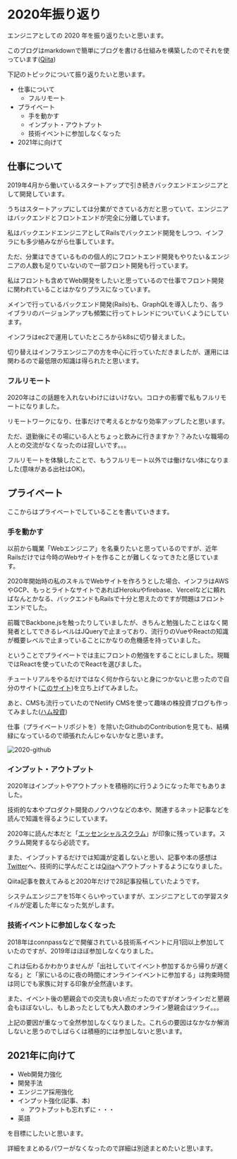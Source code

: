 # 2020年振り返り

エンジニアとしての 2020 年を振り返りたいと思います。

このブログはmarkdownで簡単にブログを書ける仕組みを構築したのでそれを使っています([Qiita](https://qiita.com/ham0215/items/ae764bbf9b42c590aa12))

下記のトピックについて振り返りたいと思います。

- 仕事について
  - フルリモート
- プライベート
  - 手を動かす
  - インプット・アウトプット
  - 技術イベントに参加しなくなった
- 2021年に向けて

## 仕事について

2019年4月から働いているスタートアップで引き続きバックエンドエンジニアとして開発しています。

うちはスタートアップにしては分業ができている方だと思っていて、エンジニアはバックエンドとフロントエンドが完全に分離しています。

私はバックエンドエンジニアとしてRailsでバックエンド開発をしつつ、インフラにも多少絡みながら仕事しています。

ただ、分業はできているものの個人的にフロントエンド開発もやりたい＆エンジニアの人数も足りていないので一部フロント開発も行っています。

私はフロントも含めてWeb開発をしたいと思っているので仕事でフロント開発に関われていることはかなりプラスになっています。

メインで行っているバックエンド開発(Rails)も、GraphQLを導入したり、各ライブラリのバージョンアップも頻繁に行ってトレンドについていくようにしています。

インフラはec2で運用していたところからk8sに切り替えました。

切り替えはインフラエンジニアの方を中心に行っていただきましたが、運用には関わるので最低限の知識は得られたと思います。

### フルリモート

2020年はこの話題を入れないわけにはいけない。コロナの影響で私もフルリモートになりました。

リモートワークになり、仕事だけで考えるとかなり効率アップしたと思います。

ただ、退勤後にその場にいる人とちょっと飲みに行きますか？？みたいな職場の人との交流がなくなったのは寂しいです。。。

フルリモートを体験したことで、もうフルリモート以外では働けない体になりました(意味がある出社はOK)。

## プライベート

ここからはプライベートでしていることを書いていきます。

### 手を動かす

以前から職業「Webエンジニア」を名乗りたいと思っているのですが、近年Railsだけでは今時のWebサイトを作ることが難しくなってきたと感じています。

2020年開始時の私のスキルでWebサイトを作ろうとした場合、インフラはAWSやGCP、もっとライトなサイトであればHerokuやfirebase、Vercelなどに頼ればなんとかなる、バックエンドもRailsで十分と思えたのですが問題はフロントエンドでした。

前職でBackbone.jsを触ったりしていましたが、きちんと勉強したことはなく開発者としてできるレベルはJQueryで止まっており、流行りのVueやReactの知識が概要レベルで止まっていることにかなりの危機感を持っていました。

ということでプライベートでは主にフロントの勉強をすることにしました。現職ではReactを使っていたのでReactを選びました。

チュートリアルをやるだけではなく何か作らないと身につかないと思ったので自分のサイト([このサイト](https://www.hamchance.com/))を立ち上げてみました。

あと、CMSも流行っていたのでNetlify CMSを使って趣味の株投資ブログも作ってみました([ハム投資](https://kabu.hamchance.com/))

仕事（プライベートリポジトを）を除いたGithubのContributionを見ても、結構緑になっているので頑張れたんじゃないかなと思います。

![2020-github](/images/2020-github.png "2020-Github")

### インプット・アウトプット

2020年はインプットやアウトプットを積極的に行うようになった年でもありました。

技術的な本やプロダクト開発のノウハウなどの本や、関連するネット記事などを読んで知識を得るようにしています。

2020年に読んだ本だと「[エッセンシャルスクラム](https://www.amazon.co.jp/%E3%82%A8%E3%83%83%E3%82%BB%E3%83%B3%E3%82%B7%E3%83%A3%E3%83%AB-%E3%82%B9%E3%82%AF%E3%83%A9%E3%83%A0-%E3%82%A2%E3%82%B8%E3%83%A3%E3%82%A4%E3%83%AB%E9%96%8B%E7%99%BA%E3%81%AB%E9%96%A2%E3%82%8F%E3%82%8B%E3%81%99%E3%81%B9%E3%81%A6%E3%81%AE%E4%BA%BA%E3%81%AE%E3%81%9F%E3%82%81%E3%81%AE%E5%AE%8C%E5%85%A8%E6%94%BB%E7%95%A5%E3%82%AC%E3%82%A4%E3%83%89-Oriented-Selection/dp/4798130508)」が印象に残っています。スクラム開発するなら必読です。

また、インプットするだけでは知識が定着しないと思い、記事や本の感想は[Twitter](https://twitter.com/hamchance0215)へ、技術的に学んだことは[Qiita](https://qiita.com/ham0215)へアウトプットするようになりました。

Qiita記事を数えてみると2020年だけで28記事投稿していたようです。

システムエンジニアを15年くらいやっていますが、エンジニアとしての学習スタイルが定着した年になった気がします。

### 技術イベントに参加しなくなった

2018年はconnpassなどで開催されている技術系イベントに月1回以上参加していたのですが、2019年はほぼ参加しなくなりました。

これは伝わるかわかりませんが「出社していてイベント参加するから帰りが遅くなる」と「家にいるのに夜の時間にオンラインイベントに参加する」は拘束時間は同じでも家族に対する印象が全然違います。

また、イベント後の懇親会での交流も良い点だったのですがオンラインだと懇親会もほぼないし、もしあったとしても大人数のオンライン懇親会はツライ。。。

上記の要因が重なって全然参加しなくなりました。これらの要因はなかなか解消しないと思うのでしばらくは積極的には参加しないと思います。

## 2021年に向けて

- Web開発力強化
- 開発手法
- エンジニア採用強化
- インプット強化(記事、本)
  - アウトプットも忘れずに・・・
- 英語

を目標にしたいと思います。

詳細をまとめるパワーがなくなったので詳細は別途まとめたいと思います。
